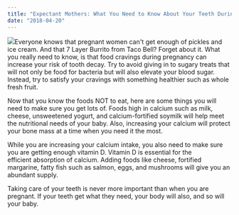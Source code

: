 ```yaml
---
title: "Expectant Mothers: What You Need to Know About Your Teeth During Pregnancy, Part 3"
date: "2018-04-20"
---
```


![](/images/dentist-fairfield-ca-pregnancy-part-3-1024x683.jpeg)Everyone knows that pregnant women can't get enough of pickles and ice cream. And that 7 Layer Burrito from Taco Bell? Forget about it. What you really need to know, is that food cravings during pregnancy can increase your risk of tooth decay. Try to avoid giving in to sugary treats that will not only be food for bacteria but will also elevate your blood sugar. Instead, try to satisfy your cravings with something healthier such as whole fresh fruit.

Now that you know the foods NOT to eat, here are some things you will need to make sure you get lots of. Foods high in calcium such as milk, cheese, unsweetened yogurt, and calcium-fortified soymilk will help meet the nutritional needs of your baby. Also, increasing your calcium will protect your bone mass at a time when you need it the most.

While you are increasing your calcium intake, you also need to make sure you are getting enough vitamin D. Vitamin D is essential for the efficient absorption of calcium. Adding foods like cheese, fortified margarine, fatty fish such as salmon, eggs, and mushrooms will give you an abundant supply.

Taking care of your teeth is never more important than when you are pregnant. If your teeth get what they need, your body will also, and so will your baby.
